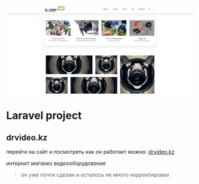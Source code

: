 ![магазин видеонаблюдения](drvideo.png "laravel")
# Laravel project 
## drvideo.kz  
перейти на сайт и посмотреть как он работает можно: 
[drvideo.kz](https://drvideo.kz)

*интернет маганиз видеооборудования*
> он уже почти сделан и осталось не много корректировки